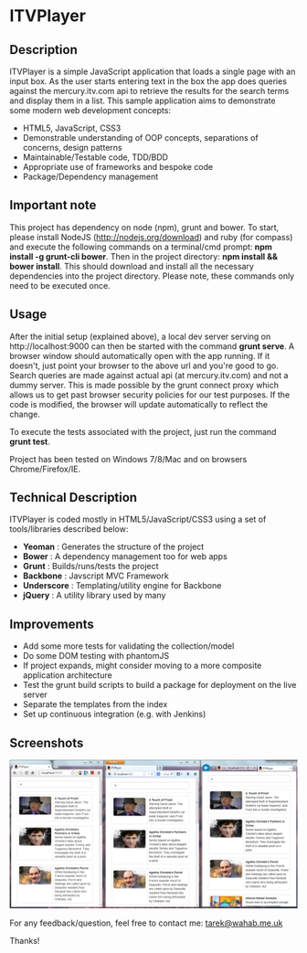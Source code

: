 ITVPlayer
=========

## Description

ITVPlayer is a simple JavaScript application that loads a single page with an input box. As the user starts entering text in the box the app does queries against the mercury.itv.com api to retrieve the results for the search terms and display them in a list. This sample application aims to demonstrate some modern web development concepts:

- HTML5, JavaScript, CSS3
- Demonstrable understanding of OOP concepts, separations of concerns, design patterns
- Maintainable/Testable code, TDD/BDD
- Appropriate use of frameworks and bespoke code
- Package/Dependency management

## Important note

This project has dependency on node (npm), grunt and bower. To start, please install NodeJS (http://nodejs.org/download) and  ruby (for compass) and execute the following commands on a terminal/cmd prompt: **npm install -g grunt-cli bower**. Then in the project directory: **npm install && bower install**. This should download and install all the necessary dependencies into the project directory. Please note, these commands only need to be executed once.

## Usage

After the initial setup (explained above), a local dev server serving on http://localhost:9000 can then be started with the command **grunt serve**. A browser window should automatically open with the app running. If it doesn't, just point your browser to the above url and you're good to go. Search queries are made against actual api (at mercury.itv.com) and not a dummy server. This is made possible by the grunt connect proxy which allows us to get past browser security policies for our test purposes. If the code is modified, the browser will update automatically to reflect the change.

To execute the tests associated with the project, just run the command **grunt test**.

Project has been tested on Windows 7/8/Mac and on browsers Chrome/Firefox/IE.

## Technical Description

ITVPlayer is coded mostly in HTML5/JavaScript/CSS3 using a set of tools/libraries described below:
* **Yeoman** : Generates the structure of the project
* **Bower** : A dependency management too for web apps
* **Grunt** : Builds/runs/tests the project
* **Backbone** : Javscript MVC Framework
* **Underscore** : Templating/utility engine for Backbone
* **jQuery** : A utility library used by many

## Improvements

* Add some more tests for validating the collection/model
* Do some DOM testing with phantomJS
* If project expands, might consider moving to a more composite application architecture
* Test the grunt build scripts to build a package for deployment on the live server
* Separate the templates from the index
* Set up continuous integration (e.g. with Jenkins)

## Screenshots

<img src="https://github.com/tarekw/ITVPlayer/raw/master/screenshots/chrome-firefox-ie.png"/>


For any feedback/question, feel free to contact me: tarek@wahab.me.uk

Thanks!
